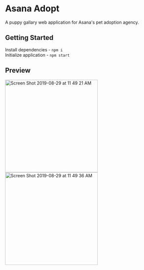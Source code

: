 # Asana Adopt

A puppy gallary web application for Asana's pet adoption agency.

## Getting Started

Install dependencies - `npm i` <br />
Initialize application - `npm start`

## Preview
<p float="left">
<img width="300" alt="Screen Shot 2019-08-29 at 11 49 21 AM" src="https://user-images.githubusercontent.com/10293475/63969875-b807df80-ca57-11e9-8269-34731aa1c7bf.png">
<img width="300" alt="Screen Shot 2019-08-29 at 11 49 36 AM" src="https://user-images.githubusercontent.com/10293475/63969882-bb02d000-ca57-11e9-98f8-09f1e49c9983.png">
</p>
